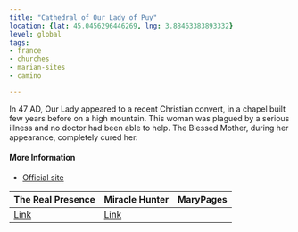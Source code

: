 ```yaml
---
title: "Cathedral of Our Lady of Puy"
location: {lat: 45.0456296446269, lng: 3.88463383893332}
level: global
tags:
- france
- churches
- marian-sites
- camino

---
```



In 47 AD, Our Lady appeared to a recent Christian convert, in a chapel built few years before on a high mountain. This woman was plagued by a serious illness and no doctor had been able to help.  The Blessed Mother, during her appearance, completely cured her.

#### More Information

* [Official site](https://www.cathedraledupuy.org/)


| The Real Presence | Miracle Hunter | MaryPages |
| --- | --- | --- |
| [Link](http://www.therealpresence.org/eucharst/misc/BVM/68_LE_PUY_60x96.pdf) | [Link](https://www.miraclehunter.com/marian_apparitions/approved_apparitions/lepuy/index.html) |  |





